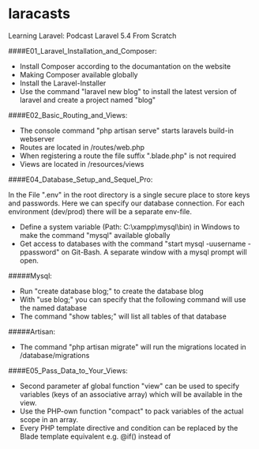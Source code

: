 # laracasts
Learning Laravel: Podcast Laravel 5.4 From Scratch

####E01_Laravel_Installation_and_Composer:

- Install Composer according to the documantation on the website
- Making Composer available globally 
- Install the Laravel-Installer
- Use the command "laravel new blog" to install the latest version of laravel and create a project named "blog"

 
####E02_Basic_Routing_and_Views:
 
 - The console command "php artisan serve" starts laravels build-in webserver
 - Routes are located in /routes/web.php
 - When registering a route the file suffix ".blade.php" is not required
 - Views are located in /resources/views


####E04_Database_Setup_and_Sequel_Pro:

In the File ".env" in the root directory is a single secure place to store keys and passwords. Here we can specify our database connection. For each environment (dev/prod) there will be a separate env-file.

- Define a system variable (Path: C:\xampp\mysql\bin) in Windows to make the command "mysql" available globally
- Get access to databases with the command "start mysql -uusername -ppassword" on Git-Bash. A separate window with a mysql prompt will open.

#####Mysql:
- Run "create database blog;" to create the database blog
- With "use blog;" you can specify that the following command will use the named database
- The command "show tables;" will list all tables of that database

#####Artisan:
- The command "php artisan migrate" will run the migrations located in /database/migrations


####E05_Pass_Data_to_Your_Views:

- Second parameter af global function "view" can be used to specify variables (keys of an associative array) which will be available in the view.
- Use the PHP-own function "compact" to pack variables of the actual scope in an array.
- Every PHP template directive and condition can be replaced by the Blade template equivalent e.g. @if() instead of <?= if(): ?>


